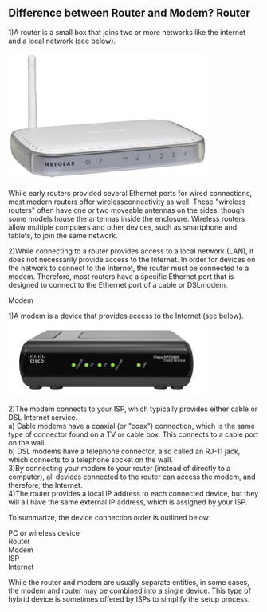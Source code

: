 Difference between Router and Modem?
Router
------
1)A router is a small box that joins two or more networks like the internet and a local network (see below).

![router](router.png)
	
While early routers provided several Ethernet ports for wired connections, most modern routers offer wirelessconnectivity as well. These "wireless routers" often have one or two moveable antennas on the sides, though some models house the antennas inside the enclosure. Wireless routers allow multiple computers and other devices, such as smartphone and tablets, to join the same network.

2)While connecting to a router provides access to a local network (LAN), it does not necessarily provide access to the Internet. In order for devices on the network to connect to the Internet, the router must be connected to a modem. Therefore, most routers have a specific Ethernet port that is designed to connect to the Ethernet port of a cable or DSLmodem.

Modem

1)A modem is a device that provides access to the Internet (see below).<br>
![Modem](modem.png)

2)The modem connects to your ISP, which typically provides either cable or DSL Internet service.<br>
	a) Cable modems have a coaxial (or "coax") connection, which is the same type of connector found on a TV or cable box. This connects to a cable port on the wall.<br>
	b) DSL modems have a telephone connector, also called an RJ-11 jack, which connects to a telephone socket on the wall.<br>
3)By connecting your modem to your router (instead of directly to a computer), all devices connected to the router can access the modem, and therefore, the Internet.<br>
4)The router provides a local IP address to each connected device, but they will all have the same external IP address, which is assigned by your ISP.

To summarize, the device connection order is outlined below:

PC or wireless device<br>
Router<br>
Modem<br>
ISP<br>
Internet

While the router and modem are usually separate entities, in some cases, the modem and router may be combined into a single device. This type of hybrid device is sometimes offered by ISPs to simplify the setup process.
